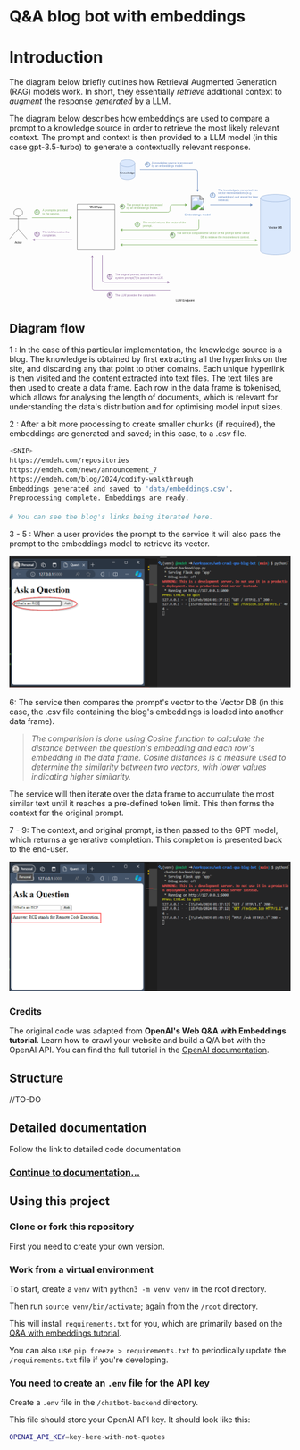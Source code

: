 # Q&A blog bot with embeddings

# Introduction

The diagram below briefly outlines how Retrieval Augmented Generation (RAG) models work. In short, they essentially *retrieve* additional context to *augment* the response *generated* by a LLM. 

The diagram below describes how embeddings are used to compare a prompt to a knowledge source in order to retrieve the most likely relevant context. The prompt and context is then provided to a LLM model (in this case gpt-3.5-turbo) to generate a contextually relevant response. 

<svg xmlns="http://www.w3.org/2000/svg" xmlns:xlink="http://www.w3.org/1999/xlink" version="1.1" width="1121px" viewBox="-0.5 -0.5 1121 572" style="max-width:100%;max-height:572px;"><defs><style type="text/css">@import url(https://fonts.googleapis.com/css2?family=Architects+Daughter:wght@400;500);&#xa;</style></defs><g><path d="M 440 15 C 440 6.72 453.43 0 470 0 C 477.96 0 485.59 1.58 491.21 4.39 C 496.84 7.21 500 11.02 500 15 L 500 65 C 500 73.28 486.57 80 470 80 C 453.43 80 440 73.28 440 65 Z" fill="#dae8fc" stroke="#6c8ebf" stroke-miterlimit="10" pointer-events="all"/><path d="M 500 15 C 500 23.28 486.57 30 470 30 C 453.43 30 440 23.28 440 15" fill="none" stroke="#6c8ebf" stroke-miterlimit="10" pointer-events="all"/><g transform="translate(-0.5 -0.5)"><switch><foreignObject pointer-events="none" width="100%" height="100%" requiredFeatures="http://www.w3.org/TR/SVG11/feature#Extensibility" style="overflow: visible; text-align: left;"><div xmlns="http://www.w3.org/1999/xhtml" style="display: flex; align-items: unsafe center; justify-content: unsafe center; width: 58px; height: 1px; padding-top: 53px; margin-left: 441px;"><div data-drawio-colors="color: rgb(0, 0, 0); " style="box-sizing: border-box; font-size: 0px; text-align: center;"><div style="display: inline-block; font-size: 12px; font-family: Helvetica; color: rgb(0, 0, 0); line-height: 1.2; pointer-events: all; white-space: normal; overflow-wrap: normal;">Knowledge</div></div></div></foreignObject><text x="470" y="57" fill="rgb(0, 0, 0)" font-family="Helvetica" font-size="12px" text-anchor="middle">Knowledge</text></switch></g><path d="M 1000 153.75 C 1000 145.47 1026.86 138.75 1060 138.75 C 1075.91 138.75 1091.17 140.33 1102.43 143.14 C 1113.68 145.96 1120 149.77 1120 153.75 L 1120 363.75 C 1120 372.03 1093.14 378.75 1060 378.75 C 1026.86 378.75 1000 372.03 1000 363.75 Z" fill="#dae8fc" stroke="#6c8ebf" stroke-miterlimit="10" pointer-events="all"/><path d="M 1120 153.75 C 1120 162.03 1093.14 168.75 1060 168.75 C 1026.86 168.75 1000 162.03 1000 153.75" fill="none" stroke="#6c8ebf" stroke-miterlimit="10" pointer-events="all"/><g transform="translate(-0.5 -0.5)"><switch><foreignObject pointer-events="none" width="100%" height="100%" requiredFeatures="http://www.w3.org/TR/SVG11/feature#Extensibility" style="overflow: visible; text-align: left;"><div xmlns="http://www.w3.org/1999/xhtml" style="display: flex; align-items: unsafe center; justify-content: unsafe center; width: 118px; height: 1px; padding-top: 272px; margin-left: 1001px;"><div data-drawio-colors="color: rgb(0, 0, 0); " style="box-sizing: border-box; font-size: 0px; text-align: center;"><div style="display: inline-block; font-size: 12px; font-family: Helvetica; color: rgb(0, 0, 0); line-height: 1.2; pointer-events: all; white-space: normal; overflow-wrap: normal;">Vector DB</div></div></div></foreignObject><text x="1060" y="275" fill="rgb(0, 0, 0)" font-family="Helvetica" font-size="12px" text-anchor="middle">Vector DB</text></switch></g><ellipse cx="35" cy="211.5" rx="17.5" ry="15" fill="rgb(255, 255, 255)" stroke="rgb(0, 0, 0)" pointer-events="all"/><path d="M 35 226.5 L 35 276.5 M 35 236.5 L 0 236.5 M 35 236.5 L 70 236.5 M 35 276.5 L 0 316.5 M 35 276.5 L 70 316.5" fill="none" stroke="rgb(0, 0, 0)" stroke-miterlimit="10" pointer-events="all"/><g transform="translate(-0.5 -0.5)"><switch><foreignObject pointer-events="none" width="100%" height="100%" requiredFeatures="http://www.w3.org/TR/SVG11/feature#Extensibility" style="overflow: visible; text-align: left;"><div xmlns="http://www.w3.org/1999/xhtml" style="display: flex; align-items: unsafe flex-start; justify-content: unsafe center; width: 1px; height: 1px; padding-top: 324px; margin-left: 35px;"><div data-drawio-colors="color: rgb(0, 0, 0); " style="box-sizing: border-box; font-size: 0px; text-align: center;"><div style="display: inline-block; font-size: 12px; font-family: Helvetica; color: rgb(0, 0, 0); line-height: 1.2; pointer-events: all; white-space: nowrap;">Actor</div></div></div></foreignObject><text x="35" y="336" fill="rgb(0, 0, 0)" font-family="Helvetica" font-size="12px" text-anchor="middle">Actor</text></switch></g><path d="M 270 200.5 L 270 177.5 L 420 177.5 L 420 200.5" fill="rgb(255, 255, 255)" stroke="rgb(0, 0, 0)" stroke-miterlimit="10" pointer-events="all"/><path d="M 270 200.5 L 270 360 L 420 360 L 420 200.5" fill="none" stroke="rgb(0, 0, 0)" stroke-miterlimit="10" pointer-events="none"/><path d="M 270 200.5 L 420 200.5" fill="none" stroke="rgb(0, 0, 0)" stroke-miterlimit="10" pointer-events="none"/><g transform="translate(-0.5 -0.5)"><switch><foreignObject pointer-events="none" width="100%" height="100%" requiredFeatures="http://www.w3.org/TR/SVG11/feature#Extensibility" style="overflow: visible; text-align: left;"><div xmlns="http://www.w3.org/1999/xhtml" style="display: flex; align-items: unsafe center; justify-content: unsafe center; width: 148px; height: 1px; padding-top: 189px; margin-left: 271px;"><div data-drawio-colors="color: rgb(0, 0, 0); " style="box-sizing: border-box; font-size: 0px; text-align: center;"><div style="display: inline-block; font-size: 12px; font-family: Helvetica; color: rgb(0, 0, 0); line-height: 1.2; pointer-events: all; font-weight: bold; white-space: normal; overflow-wrap: normal;">WebApp</div></div></div></foreignObject><text x="345" y="193" fill="rgb(0, 0, 0)" font-family="Helvetica" font-size="12px" text-anchor="middle" font-weight="bold">WebApp</text></switch></g><image x="649.5" y="449.5" width="100" height="100" xlink:href="https://cdn1.iconfinder.com/data/icons/unicons-line-vol-1/24/brain-128.png" preserveAspectRatio="none"/><g transform="translate(-0.5 -0.5)"><switch><foreignObject pointer-events="none" width="100%" height="100%" requiredFeatures="http://www.w3.org/TR/SVG11/feature#Extensibility" style="overflow: visible; text-align: left;"><div xmlns="http://www.w3.org/1999/xhtml" style="display: flex; align-items: unsafe flex-start; justify-content: unsafe center; width: 1px; height: 1px; padding-top: 557px; margin-left: 700px;"><div data-drawio-colors="color: rgb(0, 0, 0); background-color: #ffffff; " style="box-sizing: border-box; font-size: 0px; text-align: center;"><div style="display: inline-block; font-size: 12px; font-family: Helvetica; color: rgb(0, 0, 0); line-height: 1.2; pointer-events: all; background-color: rgb(255, 255, 255); white-space: nowrap;">LLM Endpoint</div></div></div></foreignObject><text x="700" y="569" fill="rgb(0, 0, 0)" font-family="Helvetica" font-size="12px" text-anchor="middle">LLM Endpoint</text></switch></g><path d="M 90 232.24 L 241.76 232.24" fill="none" stroke="#82b366" stroke-width="2" stroke-miterlimit="10" pointer-events="stroke"/><path d="M 247.76 232.24 L 239.76 236.24 L 241.76 232.24 L 239.76 228.24 Z" fill="#82b366" stroke="#82b366" stroke-width="2" stroke-miterlimit="10" pointer-events="all"/><image x="719.5" y="142" width="60" height="60" xlink:href="https://app.diagrams.net/img/lib/ibm/management/process_management.svg"/><g transform="translate(-0.5 -0.5)"><switch><foreignObject pointer-events="none" width="100%" height="100%" requiredFeatures="http://www.w3.org/TR/SVG11/feature#Extensibility" style="overflow: visible; text-align: left;"><div xmlns="http://www.w3.org/1999/xhtml" style="display: flex; align-items: unsafe flex-start; justify-content: unsafe center; width: 1px; height: 1px; padding-top: 213px; margin-left: 750px;"><div data-drawio-colors="color: #4277BB; background-color: rgb(255, 255, 255); " style="box-sizing: border-box; font-size: 0px; text-align: center;"><div style="display: inline-block; font-size: 12px; font-family: Helvetica; color: rgb(66, 119, 187); line-height: 1.2; pointer-events: all; background-color: rgb(255, 255, 255); white-space: nowrap;">Embeddings model</div></div></div></foreignObject><text x="750" y="225" fill="#4277BB" font-family="Helvetica" font-size="12px" text-anchor="middle">Embeddings...</text></switch></g><path d="M 440 210 L 630 210 Q 640 210 640 200 L 640 190 Q 640 180 650 180 L 701.76 180" fill="none" stroke="#82b366" stroke-width="2" stroke-miterlimit="10" pointer-events="stroke"/><path d="M 707.76 180 L 699.76 184 L 701.76 180 L 699.76 176 Z" fill="#82b366" stroke="#82b366" stroke-width="2" stroke-miterlimit="10" pointer-events="all"/><path d="M 520 40 L 740 40 Q 750 40 750 50 L 750 121.76" fill="none" stroke="#6c8ebf" stroke-width="2" stroke-miterlimit="10" pointer-events="stroke"/><path d="M 750 127.76 L 746 119.76 L 750 121.76 L 754 119.76 Z" fill="#6c8ebf" stroke="#6c8ebf" stroke-width="2" stroke-miterlimit="10" pointer-events="all"/><path d="M 800 180 L 961.76 180" fill="none" stroke="#6c8ebf" stroke-width="2" stroke-miterlimit="10" pointer-events="stroke"/><path d="M 967.76 180 L 959.76 184 L 961.76 180 L 959.76 176 Z" fill="#6c8ebf" stroke="#6c8ebf" stroke-width="2" stroke-miterlimit="10" pointer-events="all"/><path d="M 755 238.75 L 755 270 Q 755 280 745 280 L 448.24 280" fill="none" stroke="#82b366" stroke-width="2" stroke-miterlimit="10" pointer-events="stroke"/><path d="M 442.24 280 L 450.24 276 L 448.24 280 L 450.24 284 Z" fill="#82b366" stroke="#82b366" stroke-width="2" stroke-miterlimit="10" pointer-events="all"/><path d="M 370 380 L 370 479 Q 370 489 380 489 L 631.76 489" fill="none" stroke="#9673a6" stroke-width="2" stroke-miterlimit="10" pointer-events="stroke"/><path d="M 637.76 489 L 629.76 493 L 631.76 489 L 629.76 485 Z" fill="#9673a6" stroke="#9673a6" stroke-width="2" stroke-miterlimit="10" pointer-events="all"/><path d="M 640 520 L 340 520 Q 330 520 330 510 L 330 388.24" fill="none" stroke="#9673a6" stroke-width="2" stroke-miterlimit="10" pointer-events="stroke"/><path d="M 330 382.24 L 334 390.24 L 330 388.24 L 326 390.24 Z" fill="#9673a6" stroke="#9673a6" stroke-width="2" stroke-miterlimit="10" pointer-events="all"/><path d="M 250 320.16 L 98.24 320.16" fill="none" stroke="#9673a6" stroke-width="2" stroke-miterlimit="10" pointer-events="stroke"/><path d="M 92.24 320.16 L 100.24 316.16 L 98.24 320.16 L 100.24 324.16 Z" fill="#9673a6" stroke="#9673a6" stroke-width="2" stroke-miterlimit="10" pointer-events="all"/><ellipse cx="550" cy="20" rx="10" ry="10" fill="#dae8fc" stroke="#6c8ebf" stroke-width="2" pointer-events="all"/><g transform="translate(-0.5 -0.5)"><switch><foreignObject pointer-events="none" width="100%" height="100%" requiredFeatures="http://www.w3.org/TR/SVG11/feature#Extensibility" style="overflow: visible; text-align: left;"><div xmlns="http://www.w3.org/1999/xhtml" style="display: flex; align-items: unsafe center; justify-content: unsafe center; width: 16px; height: 1px; padding-top: 18px; margin-left: 541px;"><div data-drawio-colors="color: rgb(0, 0, 0); " style="box-sizing: border-box; font-size: 0px; text-align: center;"><div style="display: inline-block; font-size: 12px; font-family: Tahoma; color: rgb(0, 0, 0); line-height: 1.2; pointer-events: all; white-space: normal; overflow-wrap: normal;">1</div></div></div></foreignObject><text x="549" y="22" fill="rgb(0, 0, 0)" font-family="Tahoma" font-size="12px" text-anchor="middle">1</text></switch></g><ellipse cx="810" cy="142.5" rx="10" ry="10" fill="#dae8fc" stroke="#6c8ebf" stroke-width="2" pointer-events="all"/><g transform="translate(-0.5 -0.5)"><switch><foreignObject pointer-events="none" width="100%" height="100%" requiredFeatures="http://www.w3.org/TR/SVG11/feature#Extensibility" style="overflow: visible; text-align: left;"><div xmlns="http://www.w3.org/1999/xhtml" style="display: flex; align-items: unsafe center; justify-content: unsafe center; width: 16px; height: 1px; padding-top: 140px; margin-left: 801px;"><div data-drawio-colors="color: rgb(0, 0, 0); " style="box-sizing: border-box; font-size: 0px; text-align: center;"><div style="display: inline-block; font-size: 12px; font-family: Tahoma; color: rgb(0, 0, 0); line-height: 1.2; pointer-events: all; white-space: normal; overflow-wrap: normal;">2</div></div></div></foreignObject><text x="809" y="144" fill="rgb(0, 0, 0)" font-family="Tahoma" font-size="12px" text-anchor="middle">2</text></switch></g><ellipse cx="110" cy="209.75" rx="10" ry="10" fill="#d5e8d4" stroke="#82b366" stroke-width="2" pointer-events="all"/><g transform="translate(-0.5 -0.5)"><switch><foreignObject pointer-events="none" width="100%" height="100%" requiredFeatures="http://www.w3.org/TR/SVG11/feature#Extensibility" style="overflow: visible; text-align: left;"><div xmlns="http://www.w3.org/1999/xhtml" style="display: flex; align-items: unsafe center; justify-content: unsafe center; width: 16px; height: 1px; padding-top: 208px; margin-left: 101px;"><div data-drawio-colors="color: rgb(0, 0, 0); " style="box-sizing: border-box; font-size: 0px; text-align: center;"><div style="display: inline-block; font-size: 12px; font-family: Tahoma; color: rgb(0, 0, 0); line-height: 1.2; pointer-events: all; white-space: normal; overflow-wrap: normal;">3</div></div></div></foreignObject><text x="109" y="211" fill="rgb(0, 0, 0)" font-family="Tahoma" font-size="12px" text-anchor="middle">3</text></switch></g><ellipse cx="450" cy="187.5" rx="10" ry="10" fill="#d5e8d4" stroke="#82b366" stroke-width="2" pointer-events="all"/><g transform="translate(-0.5 -0.5)"><switch><foreignObject pointer-events="none" width="100%" height="100%" requiredFeatures="http://www.w3.org/TR/SVG11/feature#Extensibility" style="overflow: visible; text-align: left;"><div xmlns="http://www.w3.org/1999/xhtml" style="display: flex; align-items: unsafe center; justify-content: unsafe center; width: 16px; height: 1px; padding-top: 186px; margin-left: 441px;"><div data-drawio-colors="color: rgb(0, 0, 0); " style="box-sizing: border-box; font-size: 0px; text-align: center;"><div style="display: inline-block; font-size: 12px; font-family: Tahoma; color: rgb(0, 0, 0); line-height: 1.2; pointer-events: all; white-space: normal; overflow-wrap: normal;">4</div></div></div></foreignObject><text x="449" y="189" fill="rgb(0, 0, 0)" font-family="Tahoma" font-size="12px" text-anchor="middle">4</text></switch></g><ellipse cx="510" cy="258.75" rx="10" ry="10" fill="#d5e8d4" stroke="#82b366" stroke-width="2" pointer-events="all"/><g transform="translate(-0.5 -0.5)"><switch><foreignObject pointer-events="none" width="100%" height="100%" requiredFeatures="http://www.w3.org/TR/SVG11/feature#Extensibility" style="overflow: visible; text-align: left;"><div xmlns="http://www.w3.org/1999/xhtml" style="display: flex; align-items: unsafe center; justify-content: unsafe center; width: 16px; height: 1px; padding-top: 257px; margin-left: 501px;"><div data-drawio-colors="color: rgb(0, 0, 0); " style="box-sizing: border-box; font-size: 0px; text-align: center;"><div style="display: inline-block; font-size: 12px; font-family: Tahoma; color: rgb(0, 0, 0); line-height: 1.2; pointer-events: all; white-space: normal; overflow-wrap: normal;">5</div></div></div></foreignObject><text x="509" y="260" fill="rgb(0, 0, 0)" font-family="Tahoma" font-size="12px" text-anchor="middle">5</text></switch></g><ellipse cx="400" cy="540" rx="10" ry="10" fill="#e1d5e7" stroke="#9673a6" stroke-width="2" pointer-events="all"/><g transform="translate(-0.5 -0.5)"><switch><foreignObject pointer-events="none" width="100%" height="100%" requiredFeatures="http://www.w3.org/TR/SVG11/feature#Extensibility" style="overflow: visible; text-align: left;"><div xmlns="http://www.w3.org/1999/xhtml" style="display: flex; align-items: unsafe center; justify-content: unsafe center; width: 16px; height: 1px; padding-top: 538px; margin-left: 391px;"><div data-drawio-colors="color: rgb(0, 0, 0); " style="box-sizing: border-box; font-size: 0px; text-align: center;"><div style="display: inline-block; font-size: 12px; font-family: Tahoma; color: rgb(0, 0, 0); line-height: 1.2; pointer-events: all; white-space: normal; overflow-wrap: normal;">8</div></div></div></foreignObject><text x="399" y="542" fill="rgb(0, 0, 0)" font-family="Tahoma" font-size="12px" text-anchor="middle">8</text></switch></g><ellipse cx="400" cy="466.25" rx="10" ry="10" fill="#e1d5e7" stroke="#9673a6" stroke-width="2" pointer-events="all"/><g transform="translate(-0.5 -0.5)"><switch><foreignObject pointer-events="none" width="100%" height="100%" requiredFeatures="http://www.w3.org/TR/SVG11/feature#Extensibility" style="overflow: visible; text-align: left;"><div xmlns="http://www.w3.org/1999/xhtml" style="display: flex; align-items: unsafe center; justify-content: unsafe center; width: 16px; height: 1px; padding-top: 464px; margin-left: 391px;"><div data-drawio-colors="color: rgb(0, 0, 0); " style="box-sizing: border-box; font-size: 0px; text-align: center;"><div style="display: inline-block; font-size: 12px; font-family: Tahoma; color: rgb(0, 0, 0); line-height: 1.2; pointer-events: all; white-space: normal; overflow-wrap: normal;">7</div></div></div></foreignObject><text x="399" y="468" fill="rgb(0, 0, 0)" font-family="Tahoma" font-size="12px" text-anchor="middle">7</text></switch></g><ellipse cx="110" cy="297.16" rx="10" ry="10" fill="#e1d5e7" stroke="#9673a6" stroke-width="2" pointer-events="all"/><g transform="translate(-0.5 -0.5)"><switch><foreignObject pointer-events="none" width="100%" height="100%" requiredFeatures="http://www.w3.org/TR/SVG11/feature#Extensibility" style="overflow: visible; text-align: left;"><div xmlns="http://www.w3.org/1999/xhtml" style="display: flex; align-items: unsafe center; justify-content: unsafe center; width: 16px; height: 1px; padding-top: 295px; margin-left: 101px;"><div data-drawio-colors="color: rgb(0, 0, 0); " style="box-sizing: border-box; font-size: 0px; text-align: center;"><div style="display: inline-block; font-size: 12px; font-family: Tahoma; color: rgb(0, 0, 0); line-height: 1.2; pointer-events: all; white-space: normal; overflow-wrap: normal;">9</div></div></div></foreignObject><text x="109" y="299" fill="rgb(0, 0, 0)" font-family="Tahoma" font-size="12px" text-anchor="middle">9</text></switch></g><rect x="565" y="0" width="170" height="40" fill="none" stroke="none" pointer-events="all"/><g transform="translate(-0.5 -0.5)"><switch><foreignObject pointer-events="none" width="100%" height="100%" requiredFeatures="http://www.w3.org/TR/SVG11/feature#Extensibility" style="overflow: visible; text-align: left;"><div xmlns="http://www.w3.org/1999/xhtml" style="display: flex; align-items: unsafe center; justify-content: unsafe flex-start; width: 168px; height: 1px; padding-top: 20px; margin-left: 567px;"><div data-drawio-colors="color: #6c8ec7; " style="box-sizing: border-box; font-size: 0px; text-align: left;"><div style="display: inline-block; font-size: 11px; font-family: Helvetica; color: rgb(108, 142, 199); line-height: 1.2; pointer-events: all; white-space: normal; overflow-wrap: normal;">A knowledge source is processed by an embeddings model.</div></div></div></foreignObject><text x="567" y="23" fill="#6c8ec7" font-family="Helvetica" font-size="11px">A knowledge source is processed...</text></switch></g><rect x="830" y="112.5" width="170" height="60" fill="none" stroke="none" pointer-events="all"/><g transform="translate(-0.5 -0.5)"><switch><foreignObject pointer-events="none" width="100%" height="100%" requiredFeatures="http://www.w3.org/TR/SVG11/feature#Extensibility" style="overflow: visible; text-align: left;"><div xmlns="http://www.w3.org/1999/xhtml" style="display: flex; align-items: unsafe center; justify-content: unsafe flex-start; width: 168px; height: 1px; padding-top: 142px; margin-left: 832px;"><div data-drawio-colors="color: #6c8ec7; " style="box-sizing: border-box; font-size: 0px; text-align: left;"><div style="display: inline-block; font-size: 11px; font-family: Helvetica; color: rgb(108, 142, 199); line-height: 1.2; pointer-events: all; white-space: normal; overflow-wrap: normal;">The knowledge is converted into vector representations (e.g. embeddings) and stored for later retrieval.</div></div></div></foreignObject><text x="832" y="146" fill="#6c8ec7" font-family="Helvetica" font-size="11px">The knowledge is converted into...</text></switch></g><rect x="130" y="191" width="110" height="37.5" fill="none" stroke="none" pointer-events="all"/><g transform="translate(-0.5 -0.5)"><switch><foreignObject pointer-events="none" width="100%" height="100%" requiredFeatures="http://www.w3.org/TR/SVG11/feature#Extensibility" style="overflow: visible; text-align: left;"><div xmlns="http://www.w3.org/1999/xhtml" style="display: flex; align-items: unsafe center; justify-content: unsafe flex-start; width: 108px; height: 1px; padding-top: 210px; margin-left: 132px;"><div data-drawio-colors="color: #82b366; " style="box-sizing: border-box; font-size: 0px; text-align: left;"><div style="display: inline-block; font-size: 11px; font-family: Helvetica; color: rgb(130, 179, 102); line-height: 1.2; pointer-events: all; white-space: normal; overflow-wrap: normal;">A prompt is provided to the service.</div></div></div></foreignObject><text x="132" y="213" fill="#82b366" font-family="Helvetica" font-size="11px">A prompt is provided...</text></switch></g><rect x="465" y="171.88" width="160" height="31.25" fill="none" stroke="none" pointer-events="all"/><g transform="translate(-0.5 -0.5)"><switch><foreignObject pointer-events="none" width="100%" height="100%" requiredFeatures="http://www.w3.org/TR/SVG11/feature#Extensibility" style="overflow: visible; text-align: left;"><div xmlns="http://www.w3.org/1999/xhtml" style="display: flex; align-items: unsafe center; justify-content: unsafe flex-start; width: 158px; height: 1px; padding-top: 188px; margin-left: 467px;"><div data-drawio-colors="color: #82b366; " style="box-sizing: border-box; font-size: 0px; text-align: left;"><div style="display: inline-block; font-size: 11px; font-family: Helvetica; color: rgb(130, 179, 102); line-height: 1.2; pointer-events: all; white-space: normal; overflow-wrap: normal;">The prompt is also processed by an embeddings model.</div></div></div></foreignObject><text x="467" y="191" fill="#82b366" font-family="Helvetica" font-size="11px">The prompt is also processed...</text></switch></g><rect x="530" y="244.5" width="190" height="28.5" fill="none" stroke="none" pointer-events="all"/><g transform="translate(-0.5 -0.5)"><switch><foreignObject pointer-events="none" width="100%" height="100%" requiredFeatures="http://www.w3.org/TR/SVG11/feature#Extensibility" style="overflow: visible; text-align: left;"><div xmlns="http://www.w3.org/1999/xhtml" style="display: flex; align-items: unsafe center; justify-content: unsafe flex-start; width: 188px; height: 1px; padding-top: 259px; margin-left: 532px;"><div data-drawio-colors="color: #82b366; " style="box-sizing: border-box; font-size: 0px; text-align: left;"><div style="display: inline-block; font-size: 11px; font-family: Helvetica; color: rgb(130, 179, 102); line-height: 1.2; pointer-events: all; white-space: normal; overflow-wrap: normal;">The model returns the vector of the prompt.</div></div></div></foreignObject><text x="532" y="262" fill="#82b366" font-family="Helvetica" font-size="11px">The model returns the vector of th...</text></switch></g><path d="M 440 320 L 981.76 321.48" fill="none" stroke="#82b366" stroke-width="2" stroke-miterlimit="10" pointer-events="stroke"/><path d="M 987.76 321.49 L 979.75 325.47 L 981.76 321.48 L 979.77 317.47 Z" fill="#82b366" stroke="#82b366" stroke-width="2" stroke-miterlimit="10" pointer-events="all"/><path d="M 990 340 L 448.24 340" fill="none" stroke="#82b366" stroke-width="2" stroke-miterlimit="10" pointer-events="stroke"/><path d="M 442.24 340 L 450.24 336 L 448.24 340 L 450.24 344 Z" fill="#82b366" stroke="#82b366" stroke-width="2" stroke-miterlimit="10" pointer-events="all"/><ellipse cx="650" cy="301.5" rx="10" ry="10" fill="#d5e8d4" stroke="#82b366" stroke-width="2" pointer-events="all"/><g transform="translate(-0.5 -0.5)"><switch><foreignObject pointer-events="none" width="100%" height="100%" requiredFeatures="http://www.w3.org/TR/SVG11/feature#Extensibility" style="overflow: visible; text-align: left;"><div xmlns="http://www.w3.org/1999/xhtml" style="display: flex; align-items: unsafe center; justify-content: unsafe center; width: 16px; height: 1px; padding-top: 299px; margin-left: 641px;"><div data-drawio-colors="color: rgb(0, 0, 0); " style="box-sizing: border-box; font-size: 0px; text-align: center;"><div style="display: inline-block; font-size: 12px; font-family: Tahoma; color: rgb(0, 0, 0); line-height: 1.2; pointer-events: all; white-space: normal; overflow-wrap: normal;">6</div></div></div></foreignObject><text x="649" y="303" fill="rgb(0, 0, 0)" font-family="Tahoma" font-size="12px" text-anchor="middle">6</text></switch></g><rect x="650" y="286.5" width="310" height="30" fill="none" stroke="none" pointer-events="all"/><g transform="translate(-0.5 -0.5)"><switch><foreignObject pointer-events="none" width="100%" height="100%" requiredFeatures="http://www.w3.org/TR/SVG11/feature#Extensibility" style="overflow: visible; text-align: left;"><div xmlns="http://www.w3.org/1999/xhtml" style="display: flex; align-items: unsafe center; justify-content: unsafe flex-end; width: 308px; height: 1px; padding-top: 302px; margin-left: 650px;"><div data-drawio-colors="color: #82b366; " style="box-sizing: border-box; font-size: 0px; text-align: right;"><div style="display: inline-block; font-size: 11px; font-family: Helvetica; color: rgb(130, 179, 102); line-height: 1.2; pointer-events: all; white-space: normal; overflow-wrap: normal;">The service compares the vector of the prompt to the vector DB to retrieve the most relevant context.</div></div></div></foreignObject><text x="958" y="305" fill="#82b366" font-family="Helvetica" font-size="11px" text-anchor="end">The service compares the vector of the prompt to the vec...</text></switch></g><rect x="420" y="450" width="200" height="32.5" fill="none" stroke="none" pointer-events="all"/><g transform="translate(-0.5 -0.5)"><switch><foreignObject pointer-events="none" width="100%" height="100%" requiredFeatures="http://www.w3.org/TR/SVG11/feature#Extensibility" style="overflow: visible; text-align: left;"><div xmlns="http://www.w3.org/1999/xhtml" style="display: flex; align-items: unsafe center; justify-content: unsafe flex-start; width: 198px; height: 1px; padding-top: 466px; margin-left: 422px;"><div data-drawio-colors="color: #9673a6; " style="box-sizing: border-box; font-size: 0px; text-align: left;"><div style="display: inline-block; font-size: 11px; font-family: Helvetica; color: rgb(150, 115, 166); line-height: 1.2; pointer-events: all; white-space: normal; overflow-wrap: normal;">The original prompt, and context and system prompt(?) is passed to the LLM.</div></div></div></foreignObject><text x="422" y="470" fill="#9673a6" font-family="Helvetica" font-size="11px">The original prompt, and context and...</text></switch></g><rect x="420" y="530" width="180" height="20" fill="none" stroke="none" pointer-events="all"/><g transform="translate(-0.5 -0.5)"><switch><foreignObject pointer-events="none" width="100%" height="100%" requiredFeatures="http://www.w3.org/TR/SVG11/feature#Extensibility" style="overflow: visible; text-align: left;"><div xmlns="http://www.w3.org/1999/xhtml" style="display: flex; align-items: unsafe center; justify-content: unsafe flex-start; width: 178px; height: 1px; padding-top: 540px; margin-left: 422px;"><div data-drawio-colors="color: #9673a6; " style="box-sizing: border-box; font-size: 0px; text-align: left;"><div style="display: inline-block; font-size: 11px; font-family: Helvetica; color: rgb(150, 115, 166); line-height: 1.2; pointer-events: all; white-space: normal; overflow-wrap: normal;">The LLM provides the completion</div></div></div></foreignObject><text x="422" y="543" fill="#9673a6" font-family="Helvetica" font-size="11px">The LLM provides the completion</text></switch></g><rect x="130" y="282.16" width="130" height="30" fill="none" stroke="none" pointer-events="all"/><g transform="translate(-0.5 -0.5)"><switch><foreignObject pointer-events="none" width="100%" height="100%" requiredFeatures="http://www.w3.org/TR/SVG11/feature#Extensibility" style="overflow: visible; text-align: left;"><div xmlns="http://www.w3.org/1999/xhtml" style="display: flex; align-items: unsafe center; justify-content: unsafe flex-start; width: 128px; height: 1px; padding-top: 297px; margin-left: 132px;"><div data-drawio-colors="color: #9673a6; " style="box-sizing: border-box; font-size: 0px; text-align: left;"><div style="display: inline-block; font-size: 11px; font-family: Helvetica; color: rgb(150, 115, 166); line-height: 1.2; pointer-events: all; white-space: normal; overflow-wrap: normal;">The LLM provides the completion.</div></div></div></foreignObject><text x="132" y="300" fill="#9673a6" font-family="Helvetica" font-size="11px">The LLM provides the co...</text></switch></g></g><switch><g requiredFeatures="http://www.w3.org/TR/SVG11/feature#Extensibility"/><a transform="translate(0,-5)" xlink:href="https://www.drawio.com/doc/faq/svg-export-text-problems" target="_blank"><text text-anchor="middle" font-size="10px" x="50%" y="100%">Text is not SVG - cannot display</text></a></switch></svg>

## Diagram flow

1 : In the case of this particular implementation, the knowledge source is a blog. The knowledge is obtained by first extracting all the hyperlinks on the site, and discarding any that point to other domains. Each unique hyperlink is then visited and the content extracted into text files. The text files are then used to create a data frame. Each row in the data frame is tokenised, which  allows for analysing the length of documents, which is relevant for understanding the data's distribution and for optimising model input sizes. 

2 : After a bit more processing to create smaller chunks (if required), the embeddings are generated and saved; in this case, to a .csv file.

```bash
<SNIP>
https://emdeh.com/repositories
https://emdeh.com/news/announcement_7
https://emdeh.com/blog/2024/codify-walkthrough
Embeddings generated and saved to 'data/embeddings.csv'.
Preprocessing complete. Embeddings are ready.

# You can see the blog's links being iterated here.
```

3 - 5 :  When a user provides the prompt to the service it will also pass the prompt to the embeddings model to retrieve its vector.

![image of prompt](/screenshots/Pasted%20image%2020240215124006.png)

6: The service then compares the prompt's vector to the Vector DB (in this case, the .csv  file containing the blog's embeddings is loaded into another data frame). 

> *The comparision is done using Cosine function to calculate the distance between the question's embedding and each row's embedding in the data frame. Cosine distances is a measure used to determine the similarity between two vectors, with lower values indicating higher similarity.*

The service will then iterate over the data frame to accumulate the most similar text until it reaches a pre-defined token limit. This then forms the context for the original prompt.

7 - 9: The context, and original prompt, is then passed to the GPT model, which returns a generative completion. This completion is presented back to the end-user.

![image of completion](/screenshots/Pasted%20image%2020240215124051.png)

### Credits

The original code was adapted from **OpenAI's Web  Q&A with Embeddings tutorial**. Learn how to crawl your website and build a Q/A bot with the OpenAI API. You can find the full tutorial in the [OpenAI documentation](https://platform.openai.com/docs/tutorials/web-qa-embeddings).

## Structure
//TO-DO

## Detailed documentation
Follow the link to detailed code documentation

### [Continue to documentation...](/detailed-overview/1.%20Introduction.md)

## Using this project

### Clone or fork this repository

First you need to create your own version.

### Work from a virtual environment

To start, create a `venv` with `python3 -m venv venv` in the root directory.

Then run `source venv/bin/activate`; again from the `/root` directory.

This will install `requirements.txt` for you, which are primarily based on the [Q&A with embeddings tutorial](https://platform.openai.com/docs/tutorials/web-qa-embeddings).

You can also use `pip freeze > requirements.txt` to periodically update the `/requirements.txt` file if you're developing.

### You need to create an `.env` file for the API key

Create a `.env` file in the `/chatbot-backend` directory.

This file should store your OpenAI API key. It should look like this:

```bash
OPENAI_API_KEY=key-here-with-not-quotes
```